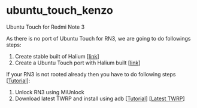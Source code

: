 # ubuntu_touch_kenzo
Ubuntu Touch for Redmi Note 3

As there is no port of Ubuntu Touch for RN3, we are going to do followings steps:
1. Create stable built of Halium [[link](http://docs.halium.org/en/latest/porting/first-steps.html)]
2. Create a Ubuntu Touch port with Halium built [[link](https://docs.ubports.com/en/latest/porting/introduction.html)]

If your RN3 is not rooted already then you have to do following steps [[Tutorial](https://www.androidinfotech.com/root-xiaomi-redmi-note-3-marshmallow/)]:
1. Unlock RN3 using MiUnlock
2. Download latest TWRP and install using adb [[Tutorial](https://twrp.me/xiaomi/xiaomiredminote3.html)] [[Latest TWRP](https://dl.twrp.me/kenzo/)]

